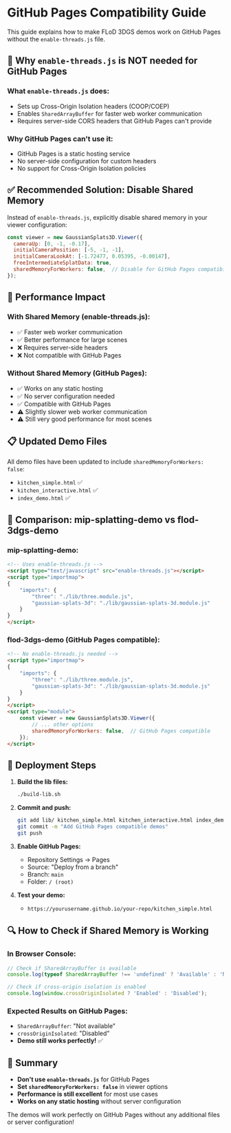 # GitHub Pages Compatibility Guide

This guide explains how to make FLoD 3DGS demos work on GitHub Pages without the `enable-threads.js` file.

## 🚫 **Why `enable-threads.js` is NOT needed for GitHub Pages**

### **What `enable-threads.js` does:**
- Sets up Cross-Origin Isolation headers (COOP/COEP)
- Enables `SharedArrayBuffer` for faster web worker communication
- Requires server-side CORS headers that GitHub Pages can't provide

### **Why GitHub Pages can't use it:**
- GitHub Pages is a static hosting service
- No server-side configuration for custom headers
- No support for Cross-Origin Isolation policies

## ✅ **Recommended Solution: Disable Shared Memory**

Instead of `enable-threads.js`, explicitly disable shared memory in your viewer configuration:

```javascript
const viewer = new GaussianSplats3D.Viewer({
  cameraUp: [0, -1, -0.17],
  initialCameraPosition: [-5, -1, -1],
  initialCameraLookAt: [-1.72477, 0.05395, -0.00147],
  freeIntermediateSplatData: true,
  sharedMemoryForWorkers: false,  // Disable for GitHub Pages compatibility
});
```

## 🔧 **Performance Impact**

### **With Shared Memory (enable-threads.js):**
- ✅ Faster web worker communication
- ✅ Better performance for large scenes
- ❌ Requires server-side headers
- ❌ Not compatible with GitHub Pages

### **Without Shared Memory (GitHub Pages):**
- ✅ Works on any static hosting
- ✅ No server configuration needed
- ✅ Compatible with GitHub Pages
- ⚠️ Slightly slower web worker communication
- ⚠️ Still very good performance for most scenes

## 📋 **Updated Demo Files**

All demo files have been updated to include `sharedMemoryForWorkers: false`:

- `kitchen_simple.html` ✅
- `kitchen_interactive.html` ✅  
- `index_demo.html` ✅

## 🎯 **Comparison: mip-splatting-demo vs flod-3dgs-demo**

### **mip-splatting-demo:**
```html
<!-- Uses enable-threads.js -->
<script type="text/javascript" src="enable-threads.js"></script>
<script type="importmap">
{
    "imports": {
        "three": "./lib/three.module.js",
        "gaussian-splats-3d": "./lib/gaussian-splats-3d.module.js"
    }
}
</script>
```

### **flod-3dgs-demo (GitHub Pages compatible):**
```html
<!-- No enable-threads.js needed -->
<script type="importmap">
{
    "imports": {
        "three": "./lib/three.module.js",
        "gaussian-splats-3d": "./lib/gaussian-splats-3d.module.js"
    }
}
</script>
<script type="module">
    const viewer = new GaussianSplats3D.Viewer({
        // ... other options
        sharedMemoryForWorkers: false,  // GitHub Pages compatible
    });
</script>
```

## 🚀 **Deployment Steps**

1. **Build the lib files:**
   ```bash
   ./build-lib.sh
   ```

2. **Commit and push:**
   ```bash
   git add lib/ kitchen_simple.html kitchen_interactive.html index_demo.html
   git commit -m "Add GitHub Pages compatible demos"
   git push
   ```

3. **Enable GitHub Pages:**
   - Repository Settings → Pages
   - Source: "Deploy from a branch"
   - Branch: `main`
   - Folder: `/ (root)`

4. **Test your demo:**
   - `https://yourusername.github.io/your-repo/kitchen_simple.html`

## 🔍 **How to Check if Shared Memory is Working**

### **In Browser Console:**
```javascript
// Check if SharedArrayBuffer is available
console.log(typeof SharedArrayBuffer !== 'undefined' ? 'Available' : 'Not available');

// Check if cross-origin isolation is enabled
console.log(window.crossOriginIsolated ? 'Enabled' : 'Disabled');
```

### **Expected Results on GitHub Pages:**
- `SharedArrayBuffer`: "Not available"
- `crossOriginIsolated`: "Disabled"
- **Demo still works perfectly!** ✅

## 🎯 **Summary**

- **Don't use `enable-threads.js`** for GitHub Pages
- **Set `sharedMemoryForWorkers: false`** in viewer options
- **Performance is still excellent** for most use cases
- **Works on any static hosting** without server configuration

The demos will work perfectly on GitHub Pages without any additional files or server configuration!
